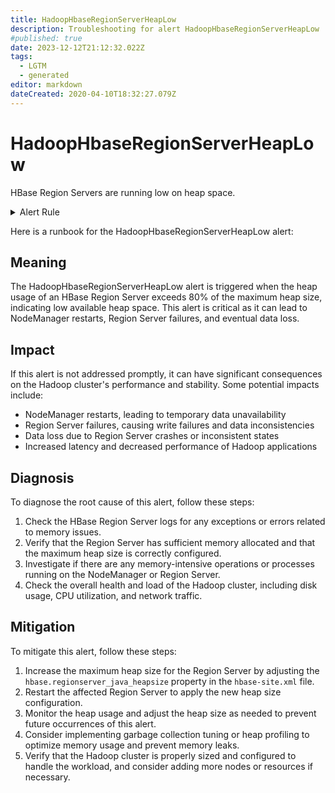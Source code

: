 ```yaml
---
title: HadoopHbaseRegionServerHeapLow
description: Troubleshooting for alert HadoopHbaseRegionServerHeapLow
#published: true
date: 2023-12-12T21:12:32.022Z
tags: 
  - LGTM
  - generated
editor: markdown
dateCreated: 2020-04-10T18:32:27.079Z
---
```


# HadoopHbaseRegionServerHeapLow

HBase Region Servers are running low on heap space.

<details>
  <summary>Alert Rule</summary>

{{% rule "hadoop/jmx_exporter.yml" "HadoopHbaseRegionServerHeapLow" %}}

{{% comment %}}

```yaml
alert: HadoopHbaseRegionServerHeapLow
expr: hadoop_hbase_region_server_heap_bytes / hadoop_hbase_region_server_max_heap_bytes < 0.2
for: 10m
labels:
    severity: critical
annotations:
    summary: Hadoop HBase Region Server Heap Low (instance {{ $labels.instance }})
    description: |-
        HBase Region Servers are running low on heap space.
          VALUE = {{ $value }}
          LABELS = {{ $labels }}
    runbook: https://github.com/srerun/prometheus-alerts/blob/main/content/runbooks/jmx_exporter/HadoopHbaseRegionServerHeapLow.md

```

{{% /comment %}}

</details>


Here is a runbook for the HadoopHbaseRegionServerHeapLow alert:

## Meaning

The HadoopHbaseRegionServerHeapLow alert is triggered when the heap usage of an HBase Region Server exceeds 80% of the maximum heap size, indicating low available heap space. This alert is critical as it can lead to NodeManager restarts, Region Server failures, and eventual data loss.

## Impact

If this alert is not addressed promptly, it can have significant consequences on the Hadoop cluster's performance and stability. Some potential impacts include:

* NodeManager restarts, leading to temporary data unavailability
* Region Server failures, causing write failures and data inconsistencies
* Data loss due to Region Server crashes or inconsistent states
* Increased latency and decreased performance of Hadoop applications

## Diagnosis

To diagnose the root cause of this alert, follow these steps:

1. Check the HBase Region Server logs for any exceptions or errors related to memory issues.
2. Verify that the Region Server has sufficient memory allocated and that the maximum heap size is correctly configured.
3. Investigate if there are any memory-intensive operations or processes running on the NodeManager or Region Server.
4. Check the overall health and load of the Hadoop cluster, including disk usage, CPU utilization, and network traffic.

## Mitigation

To mitigate this alert, follow these steps:

1. Increase the maximum heap size for the Region Server by adjusting the `hbase.regionserver_java_heapsize` property in the `hbase-site.xml` file.
2. Restart the affected Region Server to apply the new heap size configuration.
3. Monitor the heap usage and adjust the heap size as needed to prevent future occurrences of this alert.
4. Consider implementing garbage collection tuning or heap profiling to optimize memory usage and prevent memory leaks.
5. Verify that the Hadoop cluster is properly sized and configured to handle the workload, and consider adding more nodes or resources if necessary.